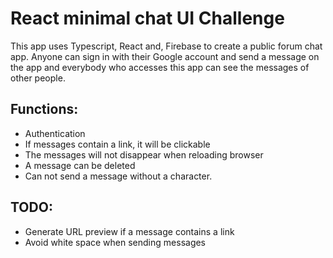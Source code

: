 # React minimal chat UI Challenge

This app uses Typescript, React and, Firebase to create a public forum chat app. Anyone can sign in with their Google account and send a message on the app and everybody who accesses this app can see the messages of other people.

## Functions: 
- Authentication
- If messages contain a link, it will be clickable
- The messages will not disappear when reloading browser
- A message can be deleted
- Can not send a message without a character.

## TODO:
- Generate URL preview if a message contains a link
- Avoid white space when sending messages

